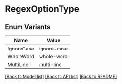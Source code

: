# RegexOptionType

## Enum Variants

| Name | Value |
|---- | -----|
| IgnoreCase | ignore-case |
| WholeWord | whole-word |
| MultiLine | multi-line |


[[Back to Model list]](../README.md#documentation-for-models) [[Back to API list]](../README.md#documentation-for-api-endpoints) [[Back to README]](../README.md)


